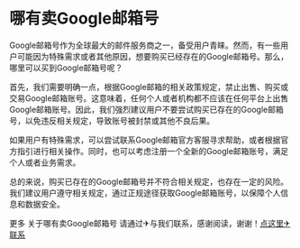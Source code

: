 # 哪有卖Google邮箱号

Google邮箱号作为全球最大的邮件服务商之一，备受用户青睐。然而，有一些用户可能因为特殊需求或者其他原因，想要购买已经存在的Google邮箱号。那么，哪里可以买到Google邮箱号呢？

首先，我们需要明确一点，根据Google邮箱的相关政策规定，禁止出售、购买或交易Google邮箱账号。这意味着，任何个人或者机构都不应该在任何平台上出售Google邮箱账号。因此，我们强烈建议用户不要尝试购买已存在的Google邮箱号，以免违反相关规定，导致账号被封禁或其他不良后果。

如果用户有特殊需求，可以尝试联系Google邮箱官方客服寻求帮助，或者根据官方指引进行相关操作。同时，也可以考虑注册一个全新的Google邮箱账号，满足个人或者业务需求。

总的来说，购买已存在的Google邮箱号并不符合相关规定，也存在一定的风险。我们建议用户遵守相关规定，通过正规途径获取Google邮箱账号，以保障个人信息和数据安全。

更多 关于哪有卖Google邮箱号 请通过✈与我们联系，感谢阅读，谢谢！[点这里✈联系](https://c.k02.cc)